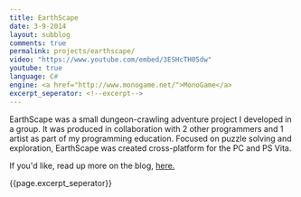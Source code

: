 ```yaml
---
title: EarthScape
date: 3-9-2014
layout: subblog
comments: true
permalink: projects/earthscape/
video: "https://www.youtube.com/embed/3ESHcTH05dw"
youtube: true
language: C#
engine: <a href="http://www.monogame.net/">MonoGame</a>
excerpt_seperator: <!--excerpt-->
---
```

<p>EarthScape was a small dungeon-crawling adventure project I developed in a group. It was produced in collaboration with 2 other programmers and 1 artist as part of my programming education. Focused on puzzle solving and exploration, EarthScape was created cross-platform for the PC and PS Vita.</p>
<p>If you'd like, read up more on the blog, <a href="{{site.baseurl}}/blogs/earthscape">here.</a></p>
{{page.excerpt_seperator}}